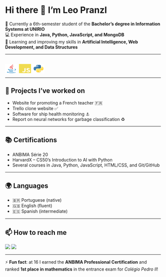 # Hi there 👋 I’m Leo Pranzl

📖 Currently a 6th-semester student of the **Bachelor’s degree in Information Systems at UNIRIO**  
💻 Experience in **Java, Python, JavaScript, and MongoDB**  
🌱 Learning and improving my skills in **Artificial Intelligence, Web Development, and Data Structures**  

---

<div style="display: inline_block"><br>
  <img align="center" alt="Leo-Java" height="30" width="40" src="https://raw.githubusercontent.com/devicons/devicon/master/icons/java/java-original.svg">
  <img align="center" alt="Leo-Js" height="30" width="40" src="https://raw.githubusercontent.com/devicons/devicon/master/icons/javascript/javascript-plain.svg">
  <img align="center" alt="Leo-Python" height="30" width="40" src="https://raw.githubusercontent.com/devicons/devicon/master/icons/python/python-original.svg">
</div>

---

## 🚀 Projects I’ve worked on
- Website for promoting a French teacher 🇫🇷  
- Trello clone website ✅  
- Software for ship health monitoring ⚓  
- Report on neural networks for garbage classification ♻️  

---

## 📚 Certifications
- ANBIMA Série 20  
- HarvardX – CS50’s Introduction to AI with Python  
- Several courses in Java, Python, JavaScript, HTML/CSS, and Git/GitHub  

---

## 🌍 Languages
- 🇧🇷 Portuguese (native)  
- 🇬🇧 English (fluent)  
- 🇪🇸 Spanish (intermediate)  

---

## 📫 How to reach me
<a href = "mailto:leopranzl07@gmail.com"><img src="https://img.shields.io/badge/-Gmail-%23333?style=for-the-badge&logo=gmail&logoColor=white" target="_blank"></a>
<a href="www.linkedin.com/in/leo-pranzl-b074b6265" target="_blank"><img src="https://img.shields.io/badge/-LinkedIn-%230077B5?style=for-the-badge&logo=linkedin&logoColor=white" target="_blank"></a>  

---

⚡ **Fun fact**: at 16 I earned the **ANBIMA Professional Certification** and ranked **1st place in mathematics** in the entrance exam for *Colégio Pedro II*!  
